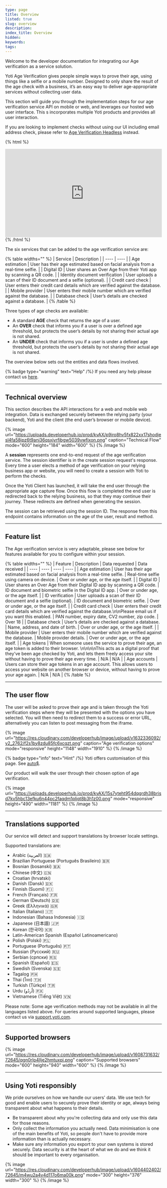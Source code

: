 ```yaml
---
type: page
title: Overview
listed: true
slug: overview
description: 
index_title: Overview
hidden: 
keywords: 
tags: 
---
```


Welcome to the developer documentation for integrating our Age verification as a service solution.

Yoti Age Verification gives people simple ways to prove their age, using things like a selfie or a mobile number. Designed to only share the result of the age check with a business, it’s an easy way to deliver age-appropriate services without collecting user data.

This section will guide you through the implementation steps for our age verification service API on mobile or web, and leverages our hosted web user interface. This s incorporates multiple Yoti products and provides all user interaction.

If you are looking to implement checks without using our UI including email address check, please refer to [Age Verification Headless](/age-verification-headless/overview) instead. 

{% html %}
<div style="padding:56.25% 0 0 0;position:relative;"><iframe src="https://player.vimeo.com/video/647389673?h=f636f24ed1&amp;badge=0&amp;autopause=0&amp;player_id=0&amp;app_id=58479&dnt=1" frameborder="0" allow="autoplay; fullscreen; picture-in-picture" allowfullscreen style="position:absolute;top:0;left:0;width:100%;height:100%;" title="Yoti Age Portal"></iframe></div><script src="https://player.vimeo.com/api/player.js"></script>
{% /html %}

The six services that can be added to the age verification service are:

{% table widths="" %}
| Service | Description | 
| ---- | ---- | 
| Age estimation | User has their age estimated based on facial analysis from a real-time selfie. | 
| Digital ID | User shares an Over Age from their Yoti app by scanning a QR code. | 
| Identity document verification | User uploads a scan of their ID document and a selfie (optional). | 
| Credit card check | User enters their credit card details which are verified against the database. | 
| Mobile provider | User enters their mobile number which are verified against the database. | 
| Database check | User’s details are checked against a database. | 
{% /table %}

Three types of age checks are available:

- A standard **AGE** check that returns the age of a user.
- An **OVER** check that informs you if a user is over a defined age threshold, but protects the user’s details by not sharing their actual age is not shared.
- An **UNDER** check that informs you if a user is under a defined age threshold, but protects the user’s details by not sharing their actual age is not shared.

The overview below sets out the entities and data flows involved.

{% badge type="warning" text="Help" /%} If you need any help please contact us [here](https://yoti.force.com/yotisupport/s/contactsupport).

---

## Technical overview

This section describes the API interactions for a web and mobile web integration. Data is exchanged securely between the relying party (your backend), Yoti and the client (the end user’s browser or mobile device).

{% image url="https://uploads.developerhub.io/prod/kvAX/p9iro8hv5fx822xx17shodjesl4fa58jpz6t9ani36qsxjvrfibgw5039vwfixon.png" caption="Technical Flow" mode="600" height="184" width="600" %}
{% /image %}

A **session** represents one end-to-end request of the age verification service. The session identifier is in the create session request's response. Every time a user elects a method of age verification on your relying business app or website, you will need to create a session with Yoti to perform the checks.

Once the Yoti Client has launched, it will take the end user through the appropriate age capture flow. Once this flow is completed the end user is redirected back to the relying business, so that they may continue their journey. These redirects are defined when generating the session.

The session can be retrieved using the session ID. The response from this endpoint contains information on the age of the user, result and method.

---

## Feature list

The Age verification service is very adaptable, please see below for features available for you to configure within your session.

{% table widths="" %}
| Feature | Description | Data requested | Data received | 
| ---- | ---- | ---- | ---- | 
| Age estimation | User has their age estimated based on facial analysis from a real-time selfie. | Real-time selfie using camera on device. | Over or under age, or the age itself. | 
| Digital ID | User shares an Over Age from their Digital ID app by scanning a QR code. | ID document and biometric selfie in the Digital ID app. | Over or under age, or the age itself. | 
| ID verification | User uploads a scan of their ID document and a selfie (optional). | ID document and biometric selfie. | Over or under age, or the age itself. | 
| Credit card check | User enters their credit card details which are verified against the database.\n\nPlease email us if you want this enabled. | PAN number, expiry date, CV2 number, zip code. | Over 18 | 
| Database check | User’s details are checked against a database. | Name, address, and date of birth. | Over or under age, or the age itself. | 
| Mobile provider | User enters their mobile number which are verified against the database. | Mobile provider details. | Over or under age, or the age itself. | 
| Age tokens | When someone uses the service to prove their age, an age token is added to their browser. \n\n\n\nThis acts as a digital proof that they’ve been age checked by Yoti, and lets them freely access your site without having to prove their age every time. | N/A | N/A | 
| Age accounts | Users can store their age tokens in an age account. This allows users to access your website on another browser or device, without having to prove your age again. | N/A | N/A | 
{% /table %}

---

## The user flow

The user will be asked to prove their age and is taken through the Yoti verification steps where they will be presented with the options you have selected. You will then need to redirect them to a success or error URL, alternatively you can listen to post messaging from the iframe.

{% image url="https://res.cloudinary.com/developerhub/image/upload/v1632336092/v2_2762/f2s1by8zdu85fc6xcqzt.png" caption="Age verification options" mode="responsive" height="1148" width="1910" %}
{% /image %}

{% badge type="info" text="Hint" /%} Yoti offers customisation of this page. See [auto$](/age-verification/launch-the-user-view).

Our product will walk the user through their chosen option of age verification. 

{% image url="https://uploads.developerhub.io/prod/kvAX/15s7yteht954dqgrdh38brisd7kv5hbc13efku6n44pc2faqdm1pljqt8b3h1z00.png" mode="responsive" height="490" width="1181" %}
{% /image %}

---

## Translations supported

Our service will detect and support translations by browser locale settings.

Supported translations are:

- Arabic (العربية) 🇸🇦
- Brazilian Portuguese (Português Brasileiro) 🇧🇷
- Bosnian (bosanski) 🇧🇦
- Chinese (中文) 🇨🇳
- Croatian (hrvatski) 
- Danish (Dansk) 🇩🇰
- Finnish (Suomi) 🇫🇮
- French (Français) 🇫🇷
- German (Deutsch) 🇩🇪
- Greek (Ελληνικά) 🇬🇷
- Italian (Italiano) 🇮🇹
- Indonesian (Bahasa Indonesia) 🇮🇩
- Japanese (日本語) 🇯🇵
- Korean (한국어) 🇰🇷
- Latin-American Spanish (Español Latinoamericano)
- Polish (Polski) 🇵🇱
- Portuguese (Português) 🇵🇹
- Russian (Русский) 🇷🇺
- Serbian (српски) 🇷🇸
- Spanish (Español) 🇪🇸
- Swedish (Svenska) 🇸🇪
- Tagalog 🇵🇭
- Thai (ไทย) 🇹🇭
- Turkish (Türkçe) 🇹🇷
- Urdu (اُردُو)  🇵🇰
- Vietnamese (Tiếng Việt) 🇻🇳

Please note: Some age verification methods may not be available in all the languages listed above. For queries around supported languages, please contact us via [support.yoti.com](https://support.yoti.com).

---

## Supported browsers

{% image url="https://res.cloudinary.com/developerhub/image/upload/v1608731632/72645/qgn0rlp4llje2hmtuxpi.png" caption="Supported browsers" mode="600" height="940" width="600" %}
{% /image %}

---

## Using Yoti responsibly

We pride ourselves on how we handle our users' data. We use tech for good and enable users to securely prove their identity or age, always being transparent about what happens to their details.

- Be transparent about why you're collecting data and only use this data for those reasons.
- Only collect the information you actually need. Data minimisation is one of the main benefits of Yoti, so people don't have to provide more information than is actually necessary.
- Make sure any information you export to your own systems is stored securely. Data security is at the heart of what we do and we think it should be important to every organisation.

{% image url="https://res.cloudinary.com/developerhub/image/upload/v1604402402/72645/m4wu2a4v4d117o6ma00k.png" mode="300" height="376" width="300" %}
{% /image %}